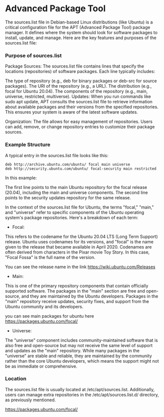# Advanced Package Tool

The sources.list file in Debian-based Linux distributions (like Ubuntu) is a critical configuration file for the APT (Advanced Package Tool) package manager. It defines where the system should look for software packages to install, update, and manage. Here are the key features and purposes of the sources.list file:

### Purpose of sources.list
Package Sources: The sources.list file contains lines that specify the locations (repositories) of software packages. Each line typically includes:

The type of repository (e.g., deb for binary packages or deb-src for source packages).
The URI of the repository (e.g., a URL).
The distribution (e.g., focal for Ubuntu 20.04).
The components of the repository (e.g., main, universe, restricted, multiverse).
Updates: When you run commands like sudo apt update, APT consults the sources.list file to retrieve information about available packages and their versions from the specified repositories. This ensures your system is aware of the latest software updates.

Organization: The file allows for easy management of repositories. Users can add, remove, or change repository entries to customize their package sources.

### Example Structure
A typical entry in the sources.list file looks like this:

```
deb http://archive.ubuntu.com/ubuntu/ focal main universe
deb http://security.ubuntu.com/ubuntu/ focal-security main restricted
```

In this example:

The first line points to the main Ubuntu repository for the focal release (20.04), including the main and universe components.
The second line points to the security updates repository for the same release.

In the context of the sources.list file for Ubuntu, the terms "focal," "main," and "universe" refer to specific components of the Ubuntu operating system's package repositories. Here's a breakdown of each term:

- Focal:

This refers to the codename for the Ubuntu 20.04 LTS (Long Term Support) release. Ubuntu uses codenames for its versions, and "focal" is the name given to the release that became available in April 2020.
Codenames are often derived from characters in the Pixar movie Toy Story. In this case, "Focal Fossa" is the full name of the version.

You can see the release name in the link https://wiki.ubuntu.com/Releases

- Main:

This is one of the primary repository components that contain officially supported software. The packages in the "main" section are free and open-source, and they are maintained by the Ubuntu developers.
Packages in the "main" repository receive updates, security fixes, and support from the Ubuntu community and its developers.

you can see main packages for ubuntu here https://packages.ubuntu.com/focal/

- Universe:

The "universe" component includes community-maintained software that is also free and open-source but may not receive the same level of support and updates as the "main" repository.
While many packages in the "universe" are stable and reliable, they are maintained by the community rather than the core Ubuntu developers, which means the support might not be as immediate or comprehensive.

### Location
The sources.list file is usually located at /etc/apt/sources.list. Additionally, users can manage extra repositories in the /etc/apt/sources.list.d/ directory, as previously mentioned.


https://packages.ubuntu.com/focal/